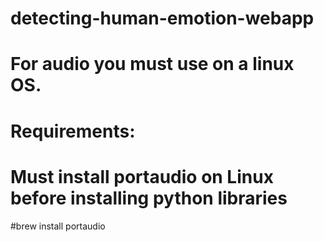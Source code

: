 # detecting-human-emotion-webapp
# For audio you must use on a linux OS.
# Requirements:
# Must install portaudio on Linux before installing python libraries
#brew install portaudio 
